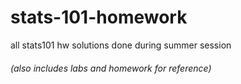 # stats-101-homework
 all stats101 hw solutions done during summer session
 <br/> 
 ###### (also includes labs and homework for reference)
